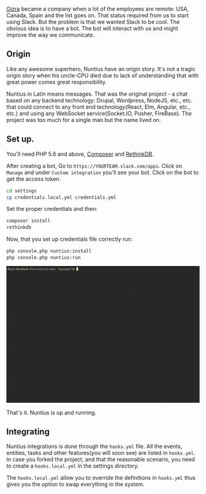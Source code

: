 [Gizra](http://gizra.com) became a company when a lot of the employees are 
remote: USA, Canada, Spain and the list goes on. That status required from us to
start using Slack. But the problem is that we wanted Slack to be cool. The
obvious idea is to have a bot. The bot will interact with us and might improve 
the way we communicate.

## Origin
Like any awesome superhero, Nuntius have an origin story. It's not a tragic 
origin story when his uncle-CPU died due to lack of understanding that with 
great power comes great responsibility.

Nuntius in Latin means messages. That was the original project - a chat based on
any backend technology: Drupal, Wordpress, NodeJS, etc., etc. that could connect
to any front end technology(React, Elm, Angular, etc., etc.) and using any 
WebSocket service(Socket.IO, Pusher, FireBase). The project was too much for a 
single man but the name lived on.

## Set up.
You'll need PHP 5.6 and above, [Composer](http://getcomposer.org) and 
[RethinkDB](http://rethinkdb.com).

After creating a bot, Go to `https://YOURTEAM.slack.com/apps`. Click on `Manage`
and under `Custom integration` you'll see your bot. Click on the bot to get the
access token.

```bash
cd settings
cp credentials.local.yml credentials.yml
```

Set the proper credentials and then:

``` bash
composer install
rethinkdb
```

Now, that you set up credentials file correctly run:
```bash
php console.php nuntius:install
php console.php nuntius:run
```

![install Gif](gif/install.gif)

That's it. Nuntius is up and running.

## Integrating
Nuntius integrations is done through the `hooks.yml` file. All the events,
entities, tasks and other features(you will soon see) are listed in `hooks.yml`.
In case you forked the project, and that the reasonable scenario, you need to
create a `hooks.local.yml` in the settings directory.

The `hooks.local.yml` allow you to override the definitions in `hooks.yml` thus
gives you the option to swap everything in the system.
